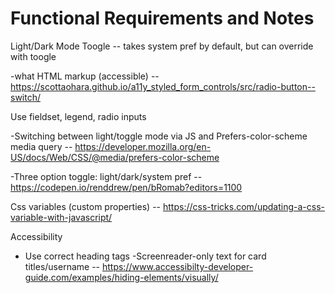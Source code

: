 # Functional Requirements and Notes

Light/Dark Mode Toogle -- takes system pref by default, but can override with toogle

-what HTML markup (accessible) -- https://scottaohara.github.io/a11y_styled_form_controls/src/radio-button--switch/

Use fieldset, legend, radio inputs

-Switching between light/toggle mode via JS and Prefers-color-scheme media query -- https://developer.mozilla.org/en-US/docs/Web/CSS/@media/prefers-color-scheme

-Three option toggle: light/dark/system pref -- https://codepen.io/renddrew/pen/bRomab?editors=1100

Css variables (custom properties) -- https://css-tricks.com/updating-a-css-variable-with-javascript/

Accessibility

- Use correct heading tags
  -Screenreader-only text for card titles/username -- https://www.accessibilty-developer-guide.com/examples/hiding-elements/visually/
